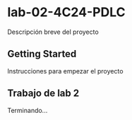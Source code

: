 # lab-02-4C24-PDLC
Descripción breve del proyecto
## Getting Started
Instrucciones para empezar el proyecto 
## Trabajo de lab 2
Terminando...
